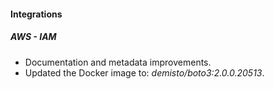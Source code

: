 
#### Integrations
##### AWS - IAM
- Documentation and metadata improvements.
- Updated the Docker image to: *demisto/boto3:2.0.0.20513*.
